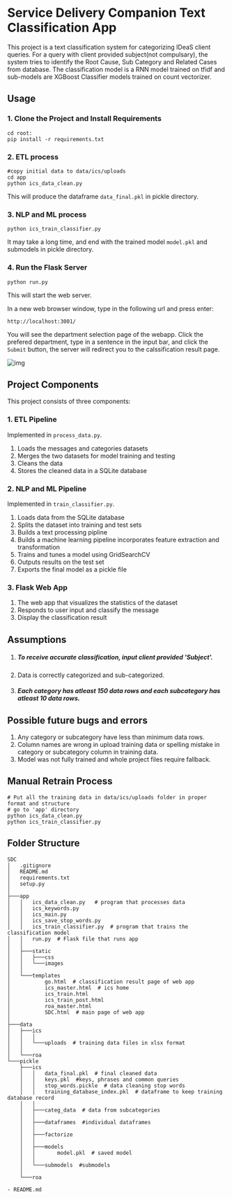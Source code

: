 # Service Delivery Companion Text Classification App
This project is a text classification system for categorizing IDeaS client queries. 
For a query with client provided subject(not compulsary), the system tries to identify the Root Cause, Sub Category and Related Cases from database.
The classification model is a RNN model trained on tfidf and sub-models are XGBoost Classifier models trained on count vectorizer.

## Usage

###  1. Clone the Project and Install Requirements
```
cd root:
pip install -r requirements.txt
```

### 2. ETL process
```
#copy initial data to data/ics/uploads
cd app
python ics_data_clean.py
```
This will produce the dataframe `data_final.pkl` in pickle directory.

### 3. NLP and ML process
```
python ics_train_classifier.py
```
It may take a long time, and end with the trained model `model.pkl` and submodels in pickle directory.

### 4. Run the Flask Server
```
python run.py
```
This will start the web server. 

In a new web browser window, type in the following url and press enter:
```
http://localhost:3001/
```
You will see the department selection page of the webapp. Click the prefered department, type in a sentence in the input bar, and click the `Submit` button, the server will redirect you to the calssification result page.

![img](https://github.com/gaurav-mundra/sdc/blob/master/app/static/images/ics_home.png)




## Project Components

This project consists of three components:

### 1. ETL Pipeline
Implemented in `process_data.py`.
1. Loads the messages and categories datasets
2. Merges the two datasets for model training and testing
3. Cleans the data
4. Stores the cleaned data in a SQLite database

### 2. NLP and ML Pipeline
Implemented in `train_classifier.py`.
1. Loads data from the SQLite database
2. Splits the dataset into training and test sets
3. Builds a text processing pipline
4. Builds a machine learning pipeline incorporates feature extraction and transformation
5. Trains and tunes a model using GridSearchCV
6. Outputs results on the test set
7. Exports the final model as a pickle file

### 3. Flask Web App
1. The web app that visualizes the statistics of the dataset
2. Responds to user input and classify the message
3. Display the classification result




## Assumptions
1. ##### To receive accurate classification, input client provided 'Subject'.
2. Data is correctly categorized and sub-categorized.
3. ##### Each category has atleast 150 data rows and each subcategory has atleast 10 data rows.




## Possible future bugs and errors
1. Any category or subcategory have less than minimum data rows.
2. Column names are wrong in upload training data or spelling mistake in category or subcategory column in training data.
3. Model was not fully trained and whole project files require fallback.




## Manual Retrain Process
```
# Put all the training data in data/ics/uploads folder in proper format and structure
# go to 'app' directory
python ics_data_clean.py
python ics_train_classifier.py
```




## Folder Structure
```
SDC
│   .gitignore
│   README.md
│   requirements.txt
│   setup.py
│
├───app
│   │   ics_data_clean.py   # program that processes data
│   │   ics_keywords.py
│   │   ics_main.py
│   │   ics_save_stop_words.py
│   │   ics_train_classifier.py  # program that trains the classification model
│   │   run.py  # Flask file that runs app
│   │
│   ├───static
│   │   ├───css
│   │   └───images
│   │
│   └───templates
│           go.html  # classification result page of web app
│           ics_master.html  # ics home
│           ics_train.html
│           ics_train_post.html
│           roa_master.html
│           SDC.html  # main page of web app
│
├───data
│   ├───ics
│   │   │
│   │   └───uploads  # training data files in xlsx format
│   │
│   └───roa
└───pickle
    ├───ics
    │   │   data_final.pkl  # final cleaned data
    │   │   keys.pkl  #keys, phrases and common queries
    │   │   stop_words.pickle  # data cleaning stop words
    │   │   training_database_index.pkl  # dataframe to keep training database record
    │   │
    │   ├───categ_data  # data from subcategories
    │   │
    │   ├───dataframes  #individual dataframes
    │   │
    │   ├───factorize
    │   │
    │   ├───models
    │   │       model.pkl  # saved model 
    │   │
    │   └───submodels  #submodels
    │
    └───roa

- README.md
```
